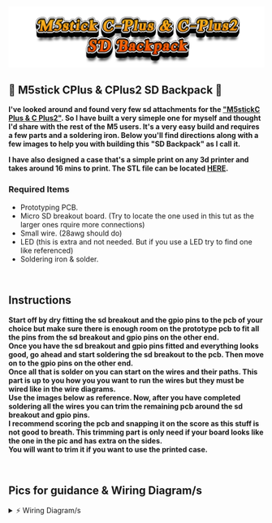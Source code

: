 ![Header](Images/mainheader.png)
<br>

## 🌟 M5stick CPlus & CPlus2 SD Backpack 🌟

<b>I've looked around and found very few sd attachments for the  <a href="https://shop.m5stack.com/products/m5stickc-plus-esp32-pico-mini-iot-development-kit">"M5stickC Plus & C Plus2"</a>. So I have built a very simeple one for myself and thought I'd share with the rest of the M5 users.
It's a very easy build and requires a few parts and a soldering iron. Below you'll find directions along with a few images to help you with building this "SD Backpack" as I call it.</b> 
<br>

<b>I have also designed a case that's a simple print on any 3d printer and takes around 16 mins to print. The STL file can be located <a href="https://github.com/ATOMNFT/M5stick-CPlus-SD-Backpack/blob/main/STL%20File/M5stick%20SD-Backpack%20Case%20V1.stl">HERE</a>.</b>

### Required Items
- Prototyping PCB.
- Micro SD breakout board. (Try to locate the one used in this tut as the larger ones rquire more connections)
- Small wire. (28awg should do)
- LED (this is extra and not needed. But if you use a LED try to find one like referenced)
- Soldering iron & solder.

<br>

## Instructions
<b>Start off by dry fitting the sd breakout and the gpio pins to the pcb of your choice but make sure there is enough room on the prototype pcb to fit all the pins from the sd breakout and gpio pins on the other end. <br> 
Once you have the sd breakout and gpio pins fitted and everything looks good, go ahead and start soldering the sd breakout to the pcb. Then move on to the gpio pins on the other end. <br>
Once all that is solder on you can start on the wires and their paths. This part is up to you how you you want to run the wires but they must be wired like in the wire diagrams. <br>
Use the images below as reference. Now, after you have completed soldering all the wires you can trim the remaining pcb around the sd breakout and gpio pins. <br>
I recommend scoring the pcb and snapping it on the score as this stuff is not good to breath. This trimming part is only need if your board looks like the one in the pic and has extra on the sides. <br>
You will want to trim it if you want to use the printed case. </b>



<br>

## Pics for guidance & Wiring Diagram/s
<details>
<summary>⚡️ Wiring Diagram/s</summary>
![wiringdiagram1](Images/wiringdiagram1.jpg)![wiringdiagram2](Images/wiringdiagram2.png)
<summary>Pics for guidance</summary>
![2](Images/2.jpg)![4](Images/4.jpg)![6](Images/6.jpg)

</details>





<br>

